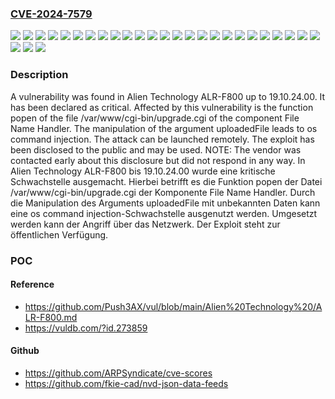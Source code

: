 ### [CVE-2024-7579](https://cve.mitre.org/cgi-bin/cvename.cgi?name=CVE-2024-7579)
![](https://img.shields.io/static/v1?label=Product&message=ALR-F800&color=blue)
![](https://img.shields.io/static/v1?label=Version&message=0%20&color=brightgreen)
![](https://img.shields.io/static/v1?label=Version&message=19.10.0%20&color=brightgreen)
![](https://img.shields.io/static/v1?label=Version&message=19.10.1%20&color=brightgreen)
![](https://img.shields.io/static/v1?label=Version&message=19.10.10%20&color=brightgreen)
![](https://img.shields.io/static/v1?label=Version&message=19.10.11%20&color=brightgreen)
![](https://img.shields.io/static/v1?label=Version&message=19.10.12%20&color=brightgreen)
![](https://img.shields.io/static/v1?label=Version&message=19.10.13%20&color=brightgreen)
![](https://img.shields.io/static/v1?label=Version&message=19.10.14%20&color=brightgreen)
![](https://img.shields.io/static/v1?label=Version&message=19.10.15%20&color=brightgreen)
![](https://img.shields.io/static/v1?label=Version&message=19.10.16%20&color=brightgreen)
![](https://img.shields.io/static/v1?label=Version&message=19.10.17%20&color=brightgreen)
![](https://img.shields.io/static/v1?label=Version&message=19.10.18%20&color=brightgreen)
![](https://img.shields.io/static/v1?label=Version&message=19.10.19%20&color=brightgreen)
![](https://img.shields.io/static/v1?label=Version&message=19.10.2%20&color=brightgreen)
![](https://img.shields.io/static/v1?label=Version&message=19.10.20%20&color=brightgreen)
![](https://img.shields.io/static/v1?label=Version&message=19.10.21%20&color=brightgreen)
![](https://img.shields.io/static/v1?label=Version&message=19.10.22%20&color=brightgreen)
![](https://img.shields.io/static/v1?label=Version&message=19.10.23%20&color=brightgreen)
![](https://img.shields.io/static/v1?label=Version&message=19.10.24%20&color=brightgreen)
![](https://img.shields.io/static/v1?label=Version&message=19.10.3%20&color=brightgreen)
![](https://img.shields.io/static/v1?label=Version&message=19.10.4%20&color=brightgreen)
![](https://img.shields.io/static/v1?label=Version&message=19.10.5%20&color=brightgreen)
![](https://img.shields.io/static/v1?label=Version&message=19.10.6%20&color=brightgreen)
![](https://img.shields.io/static/v1?label=Version&message=19.10.7%20&color=brightgreen)
![](https://img.shields.io/static/v1?label=Version&message=19.10.8%20&color=brightgreen)
![](https://img.shields.io/static/v1?label=Version&message=19.10.9%20&color=brightgreen)
![](https://img.shields.io/static/v1?label=Vulnerability&message=CWE-78%20OS%20Command%20Injection&color=brightgreen)

### Description

A vulnerability was found in Alien Technology ALR-F800 up to 19.10.24.00. It has been declared as critical. Affected by this vulnerability is the function popen of the file /var/www/cgi-bin/upgrade.cgi of the component File Name Handler. The manipulation of the argument uploadedFile leads to os command injection. The attack can be launched remotely. The exploit has been disclosed to the public and may be used. NOTE: The vendor was contacted early about this disclosure but did not respond in any way.
In Alien Technology ALR-F800 bis 19.10.24.00 wurde eine kritische Schwachstelle ausgemacht. Hierbei betrifft es die Funktion popen der Datei /var/www/cgi-bin/upgrade.cgi der Komponente File Name Handler. Durch die Manipulation des Arguments uploadedFile mit unbekannten Daten kann eine os command injection-Schwachstelle ausgenutzt werden. Umgesetzt werden kann der Angriff über das Netzwerk. Der Exploit steht zur öffentlichen Verfügung.

### POC

#### Reference
- https://github.com/Push3AX/vul/blob/main/Alien%20Technology%20/ALR-F800.md
- https://vuldb.com/?id.273859

#### Github
- https://github.com/ARPSyndicate/cve-scores
- https://github.com/fkie-cad/nvd-json-data-feeds


